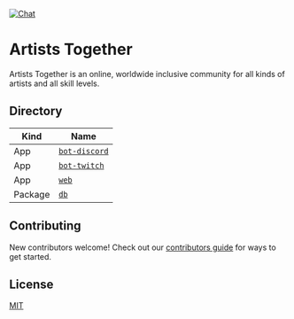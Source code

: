 [![Chat](https://img.shields.io/discord/762197633062141954?label=chat&logo=discord)](https://discord.gg/2n8JtZM)

# Artists Together

Artists Together is an online, worldwide inclusive community for all kinds of artists and all skill levels.

## Directory

| Kind    | Name                               |
| ------- | ---------------------------------- |
| App     | [`bot-discord`](apps/bot-discord/) |
| App     | [`bot-twitch`](apps/bot-twitch/)   |
| App     | [`web`](apps/web/)                 |
| Package | [`db`](packages/db/)               |

## Contributing

New contributors welcome! Check out our [contributors guide](CONTRIBUTING.md) for ways to get started.

## License

[MIT](LICENSE)

